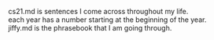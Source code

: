 
cs21.md is sentences I come across throughout my life.  
each year has a number starting at the beginning of the year.   
jiffy.md is the phrasebook that I am going through.   
